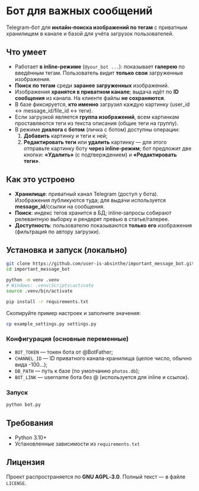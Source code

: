 # Бот для важных сообщений

Telegram-бот для **инлайн‑поиска изображений по тегам** с приватным хранилищем в канале и базой для учёта загрузок пользователей.

## Что умеет

- Работает **в inline‑режиме** (`@your_bot ...`): показывает **галерею** по введённым тегам. Пользователь видит **только свои** загруженные изображения.
- **Поиск по тегам** среди **заранее загруженных** изображений.
- Изображения **хранятся в приватном канале**; выдача идёт по **ID сообщения** из канала. На клиенте файлы **не сохраняются**.
- В базе фиксируется, **кто именно** загрузил каждую картинку (user_id ↔ message_id/file_id ↔ теги).
- Если загрузкой является **группа изображений**, всем картинкам проставляются теги из текста описания (общие теги на группу).
- В режиме **диалога с ботом** (личка с ботом) доступны операции:
  1) **Добавить** картинку и теги к ней;
  2) **Редактировать теги** или **удалить** картинку — для этого отправьте картинку боту **через inline‑режим**; бот предложит две кнопки: **«Удалить»** (с подтверждением) и **«Редактировать теги»**.

## Как это устроено

- **Хранилище**: приватный канал Telegram (доступ у бота). Изображения публикуются туда; для выдачи используется **message_id**/ссылки на сообщения.
- **Поиск**: индекс тегов хранится в БД; inline‑запросы собирают релевантную выборку и рендерят превью в статье/галерее.
- **Доступность**: пользователю показываются **только его** изображения (фильтрация по автору загрузки).

## Установка и запуск (локально)

```bash
git clone https://github.com/user-is-absinthe/important_message_bot.git
cd important_message_bot

python -m venv .venv
# Windows: .venv\Scripts\activate
source .venv/bin/activate

pip install -r requirements.txt
```

Скопируйте пример настроек и заполните значения:
```bash
cp example_settings.py settings.py
```

### Конфигурация (основные переменные)

- `BOT_TOKEN` — токен бота от @BotFather;
- `CHANNEL_ID` — ID приватного канала‑хранилища (целое число, обычно вида -100…);
- `DB_PATH` — путь к базе (по умолчанию `photos.db`);
- `BOT_LINK` — username бота без @ (используется для inline и ссылок).

### Запуск

```bash
python bot.py
```

## Требования

- Python 3.10+
- Установленные зависимости из `requirements.txt`

## Лицензия

Проект распространяется по **GNU AGPL‑3.0**. Полный текст — в файле `LICENSE`.
